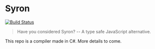 # Syron

[![Build Status](https://dev.azure.com/GGGHS/Syron/_apis/build/status/Cyrus-0101.syron?branchName=master)](https://dev.azure.com/GGGHS/Syron/_build/latest?definitionId=1&branchName=master)

> Have you considered Syron? -- A type safe JavaScript alternative.

This repo is a compiler made in C#. More details to come.